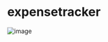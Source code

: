 # expensetracker
![image](https://user-images.githubusercontent.com/108158031/175792488-c5de6aaf-4791-427f-b325-5f1318d37bfd.png)
